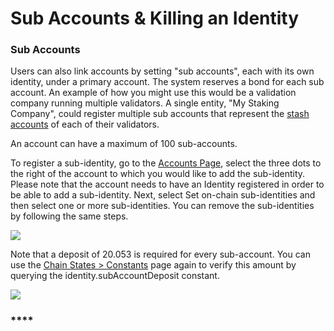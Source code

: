 # Sub Accounts & Killing an Identity

### **Sub Accounts**

Users can also link accounts by setting "sub accounts", each with its own identity, under a primary account. The system reserves a bond for each sub account. An example of how you might use this would be a validation company running multiple validators. A single entity, "My Staking Company", could register multiple sub accounts that represent the [stash accounts](https://docs.dock.io/validators/account-setup) of each of their validators.

An account can have a maximum of 100 sub-accounts.

To register a sub-identity, go to the [Accounts Page](https://fe.dock.io/#/accounts), select the three dots to the right of the account to which you would like to add the sub-identity. Please note that the account needs to have an Identity registered in order to be able to add a sub-identity. Next, select Set on-chain sub-identities and then select one or more sub-identities. You can remove the sub-identities by following the same steps.

![](https://lh6.googleusercontent.com/PoaNpIS3IYIhYZKr4NvFmg3fuTud5DxyKZRkLhOyMLIsegDe4rXybJ3k7NOgxI_sZ-vHQcaCnc2AfWpnmKAPam-GZC3Xifpt3hSDQ5o7vZZciAOEhxAKWN5OqX264u9dnuk9XQDD)

Note that a deposit of 20.053 is required for every sub-account. You can use the [Chain States &gt; Constants](https://fe.dock.io/#/chainstate/constants) page again to verify this amount by querying the identity.subAccountDeposit constant.

![](https://lh3.googleusercontent.com/e53MjIL4T4VyK2w1GIbazRYCXWXBl4p4WKdSBTE3VEVvpMhX8JAnquYjM9TOmfaDV_jaIDizCaCIrz7NE6qe2v_huvFMyXOFqdiT-Z1eF2HcQyupthbRpmkqFELqPayNjmqlIeTx)

### \*\*\*\*

